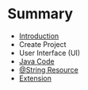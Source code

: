 # Summary

* [Introduction](README.md)
* Create Project
* User Interface (UI)
* [Java Code](java_code.md)
* [@String Resource](string_resource.md)
* [Extension](extension.md)

